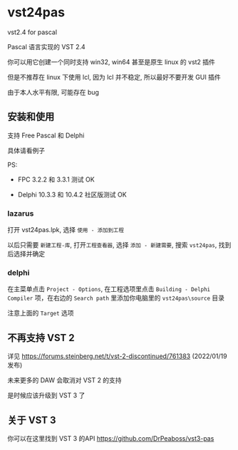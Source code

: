 # vst24pas

vst2.4 for pascal

Pascal 语言实现的 VST 2.4

你可以用它创建一个同时支持 win32, win64 甚至是原生 linux 的 vst2 插件

但是不推荐在 linux 下使用 lcl, 因为 lcl 并不稳定, 所以最好不要开发 GUI 插件

由于本人水平有限, 可能存在 bug

## 安装和使用

支持 Free Pascal 和 Delphi

具体请看例子

PS:

- FPC 3.2.2 和 3.3.1 测试 OK

- Delphi 10.3.3 和 10.4.2 社区版测试 OK

### lazarus

打开 vst24pas.lpk, 选择 `使用 - 添加到工程`

以后只需要 `新建工程-库`, 打开`工程查看器`, 选择 `添加 - 新建需要`, 搜索 `vst24pas`, 找到后选择并确定

### delphi

在主菜单点击 `Project - Options`, 在工程选项里点击 `Building - Delphi Compiler` 项，在右边的 `Search path` 里添加你电脑里的 `vst24pas\source` 目录

注意上面的 `Target` 选项

## 不再支持 VST 2

详见 https://forums.steinberg.net/t/vst-2-discontinued/761383 (2022/01/19 发布)

未来更多的 DAW 会取消对 VST 2 的支持

是时候应该升级到 VST 3 了

## 关于 VST 3

你可以在这里找到 VST 3 的API <https://github.com/DrPeaboss/vst3-pas>
